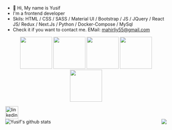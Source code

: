 - 👋 Hi, My name is Yusif
- I'm a frontend developer
- Skils: HTML / CSS / SASS / Material UI / Bootstrap / JS / JQuery / React JS/ Redux / Next.Js / Python / Docker-Compose / MySql
- Check it if you want to contact me. EMail: mahirliy55@gmail.com
<p align="center">
  <img src="https://media.giphy.com/media/XAxylRMCdpbEWUAvr8/giphy.gif" width="100">
  <img src="https://media.giphy.com/media/fsEaZldNC8A1PJ3mwp/giphy.gif" width="100">
  <img src="https://i.giphy.com/media/KzJkzjggfGN5Py6nkT/200.webp" width="100">
  <img src="https://camo.githubusercontent.com/512f4e64a61e84df98608388a5764468297bc450a271855870f59edb1718016a/68747470733a2f2f6d656469612e67697068792e636f6d2f6d656469612f4a72663773494e616e4a334b574c515144652f67697068792e676966" width="100">
  <br/>
  <img src="https://media.giphy.com/media/1yk0v6WtCinP5Ptz6G/giphy.gif" width="100">
</p>

[<img src='https://cdn.jsdelivr.net/npm/simple-icons@3.0.1/icons/linkedin.svg' alt='linkedin' height='40'>](https://www.linkedin.com/in/yusif-jabrayilov-105804204/)  
![Yusif's github stats](https://github-readme-stats.vercel.app/api?username=mahirliy55&count_private=true&show_icons=true&theme=gotham)
<img align="right" src='https://github-readme-stats.vercel.app/api/top-langs/?username=mahirliy55&theme=gotham'/>
